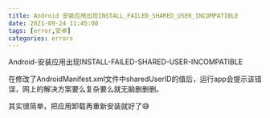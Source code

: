 ```yaml
---
title: Android 安装应用出现INSTALL_FAILED_SHARED_USER_INCOMPATIBLE
date: 2021-09-24 11:45:08
tags: [error,安卓]
categories: errors
---
```


Android-安装应用出现INSTALL-FAILED-SHARED-USER-INCOMPATIBLE

<!--more-->

在修改了AndroidManifest.xml文件中sharedUserID的值后，运行app会提示该错误，网上的解决方案要么复杂要么就无脑删删删。

其实很简单，把应用卸载再重新安装就好了😅